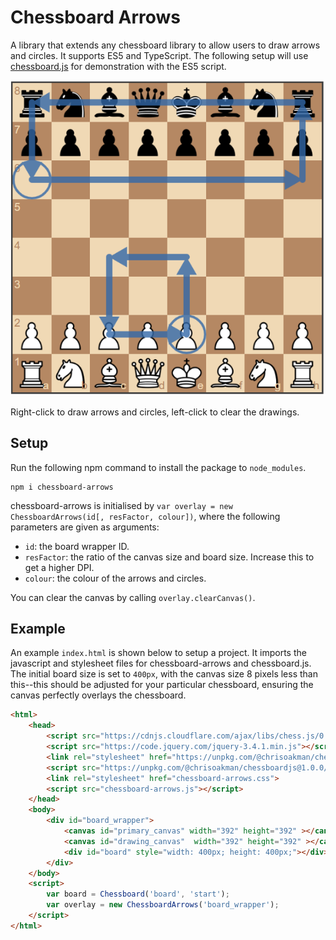 # Chessboard Arrows
A library that extends any chessboard library to allow users to draw arrows and circles. It supports ES5 and TypeScript. The following setup will use [chessboard.js](https://github.com/oakmac/chessboardjs) for demonstration with the ES5 script.

![Example](example.PNG)

Right-click to draw arrows and circles, left-click to clear the drawings.

## Setup
Run the following npm command to install the package to `node_modules`.

```
npm i chessboard-arrows
```

chessboard-arrows is initialised by `var overlay = new ChessboardArrows(id[, resFactor, colour])`, where the following parameters are given as arguments:
  * `id`: the board wrapper ID.
  * `resFactor`: the ratio of the canvas size and board size. Increase this to get a higher DPI.
  * `colour`: the colour of the arrows and circles.

You can clear the canvas by calling `overlay.clearCanvas()`.


## Example

An example `index.html` is shown below to setup a project. It imports the javascript and stylesheet files for chessboard-arrows and chessboard.js. The initial board size is set to `400px`, with the canvas size 8 pixels less than this--this should be adjusted for your particular chessboard, ensuring the canvas perfectly overlays the chessboard.

```html
<html>
    <head>
        <script src="https://cdnjs.cloudflare.com/ajax/libs/chess.js/0.10.2/chess.js"></script>
        <script src="https://code.jquery.com/jquery-3.4.1.min.js"></script>
        <link rel="stylesheet" href="https://unpkg.com/@chrisoakman/chessboardjs@1.0.0/dist/chessboard-1.0.0.min.css">
        <script src="https://unpkg.com/@chrisoakman/chessboardjs@1.0.0/dist/chessboard-1.0.0.min.js"></script>
        <link rel="stylesheet" href="chessboard-arrows.css">
        <script src="chessboard-arrows.js"></script>
    </head>
    <body>
        <div id="board_wrapper">
            <canvas id="primary_canvas" width="392" height="392" ></canvas>
            <canvas id="drawing_canvas"  width="392" height="392" ></canvas>
            <div id="board" style="width: 400px; height: 400px;"></div>
        </div>
    </body>
    <script>
        var board = Chessboard('board', 'start');
        var overlay = new ChessboardArrows('board_wrapper');
    </script>
</html>
```
